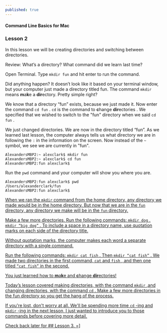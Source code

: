 ```yaml
---
published: true
---
```


#### Command Line Basics for Mac
### Lesson 2


In this lesson we will be creating directories and switching between directories. 


Review: What’s a directory? What command did we learn last time?



Open Terminal. Type `mkdir fun` and hit enter to run the command.

Did anything happen? It doesn’t look like it based on your terminal window, but your computer just made a directory titled fun. The command `mkdir` means **m**a**k**e a **dir**ectory. Pretty simple right?

We know that a directory “fun” exists, because we just made it. Now enter the command `cd fun` . `cd` is the command to **c**hange **dir**ectories . We specified that we wished to switch to the "fun" directory when we said `cd fun` . 
 
We just changed directories. We are now in the directory titled “fun”. As we learned last lesson, the computer always tells us what directory we are in following the `:` in the information on the screen. Now instead of the `~` symbol, we see we are currently in "fun".

```
AlexandersMBP2:~ alexclark$ mkdir fun
AlexandersMBP2:~ alexclark$ cd fun
AlexandersMBP2:fun alexclark$ 
```

Run the `pwd` command and your computer will show you where you are.
```
AlexandersMBP2:fun alexclark$ pwd
/Users/alexanderclark/fun
AlexandersMBP2:fun alexclark$
```

<u>When we ran the<u>  `mkdir`  <u>command from the home directory, any directory we made would be in the home directory. But now that we are in the<u>  `fun`  <u>directory, any directory we make will be in the<u>  `fun`  <u>directory.<u>

Make a few more directories. Run the following commands: `mkdir dog` . `mkdir “big dog”` . To include a space in a directory name, use quotation marks on each side of the directory title.

Without quotation marks, the computer makes each word a separate directory with a single command.

Run the following commands: `mkdir cat fish` . Then `mkdir “cat fish”` . We made two directories in the first command, `cat` and `fish` , and then one titled `“cat fish”` in the second.

You just learned how to **m**a**k**e and **c**hange **dir**ectories!

Today’s lesson covered making directories, with the command `mkdir` ,and changing directories, with the command `cd` . Make a few more directories in the fun directory so you get the hang of the process. 

If you're lost, don't worry at all. We'll be spending more time `cd` -ing and `mkdir` -ing in the next lesson, I just wanted to introduce you to those commands before covering more detail.

Check back later for ## Lesson 3. =]
